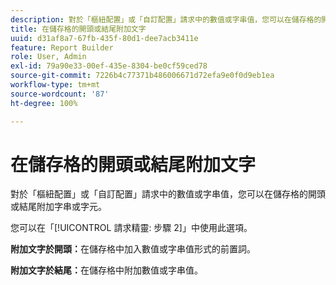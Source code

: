 ```yaml
---
description: 對於「樞紐配置」或「自訂配置」請求中的數值或字串值，您可以在儲存格的開頭或結尾附加字串或字元。
title: 在儲存格的開頭或結尾附加文字
uuid: d31af8a7-67fb-435f-80d1-dee7acb3411e
feature: Report Builder
role: User, Admin
exl-id: 79a90e33-00ef-435e-8304-be0cf59ced78
source-git-commit: 7226b4c77371b486006671d72efa9e0f0d9eb1ea
workflow-type: tm+mt
source-wordcount: '87'
ht-degree: 100%

---
```


# 在儲存格的開頭或結尾附加文字

對於「樞紐配置」或「自訂配置」請求中的數值或字串值，您可以在儲存格的開頭或結尾附加字串或字元。

您可以在「[!UICONTROL 請求精靈: 步驟 2]」中使用此選項。

**附加文字於開頭：**&#x200B;在儲存格中加入數值或字串值形式的前置詞。

**附加文字於結尾：**&#x200B;在儲存格中附加數值或字串值。
